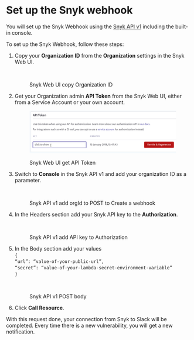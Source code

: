 # Set up the Snyk webhook

You will set up the Snyk Webhook using the [Snyk API v1](https://snyk.docs.apiary.io/#reference/webhooks/webhook-collection/create-a-webhook) including the built-in console.

To set up the Snyk Webhook, follow these steps:

1.  Copy your **Organization ID** from the **Organization** settings in the Snyk Web UI.

    <figure><img src="https://lh3.googleusercontent.com/n5_nk9_s2lIb982FQV8LwIQzgYWxC6xeDKEiZMnN_TvrAuDV5oWvCR2RO15XMzyhvVpQwpg1IcL97ljvhis1Q3hfynm91EEqRQvaA7mdkeholt_JvmKPeq1eVmgmnQu5Iaahmdl4UC_8oPP4A6kSGUBO7iz0YPrBca4hbhXOLndO_DLK0NkPPK4dmQ" alt=""><figcaption><p>Snyk Web UI copy Organization ID</p></figcaption></figure>
2.  Get your Organization admin **API Token** from the Snyk Web UI, either from a Service Account or your own account.

    <figure><img src="../../../../.gitbook/assets/account-settings-general-auth-token.png" alt=""><figcaption><p>Snyk Web UI get API Token</p></figcaption></figure>
3.  Switch to **Console** in the Snyk API v1 and add your organization ID as a parameter.

    <figure><img src="https://lh3.googleusercontent.com/-sXMkOgM3GdCYP-15KqxtZ5DhxZlV3coqUZLYNdNnpVSdCFMH7wZApPhJAr9_8JxzAqyZOFGdIpqjT1t5Jpj570jQ67ykj_L3db4Gph3s74QOXdXjTwEJdRHRfWW0jpY14_lBAOinKC4x1An7yIIfHI-lk-cMULUosb8uDxC_z9mleGNkbdwUC3zVA" alt=""><figcaption><p>Snyk API v1 add orgId to POST to Create a webhook</p></figcaption></figure>
4.  In the Headers section add your Snyk API key to the **Authorization**.

    <figure><img src="https://lh6.googleusercontent.com/nhlX0u7hJZSTue4rK01FLvComCMVmEQc1uE_z0nsnQ2_uK0ew5TFryBrTBkL24AKj03NjwKZvK5DsoN6j3fdKu0K9lX2a6SN2JP30m5-ST_Fj-IlMYO4Nu6PwDaDMeQH0ZPzyCF7__zc77iIaHRxxV2_57JDmgv7NbCeJi3Ti3LwP5K9UyYpkrma1A" alt=""><figcaption><p>Snyk API v1 add API key to Authorization</p></figcaption></figure>
5.  In the Body section add your values\
    `{`\
    `“url”: “value-of-your-public-url”,`\
    `“secret”: “value-of-your-lambda-secret-environment-variable”`\
    `}`

    <figure><img src="https://lh5.googleusercontent.com/VXsSM6NFIWtWa_D4t_pJsWMUm3jHLMxSTEH8N7uLmb7IX98oxfm80_nPg0F6SGd-ffqth-iH3a2afcRQvE58hl5YoAP0NfvfaSPeUP6osRYdnPiPd1-ZOGUajvFk3vvOfXye_khV6lOylFC-T-47nLjclQD7ls8soL-EbWa8KAznWZJeLtj05eshSQ" alt=""><figcaption><p>Snyk API v1 POST body</p></figcaption></figure>
6. Click **Call Resource**.

With this request done, your connection from Snyk to Slack will be completed. Every time there is a new vulnerability, you will get a new notification.
